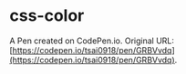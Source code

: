 # css-color

A Pen created on CodePen.io. Original URL: [https://codepen.io/tsai0918/pen/GRBVvdq](https://codepen.io/tsai0918/pen/GRBVvdq).

